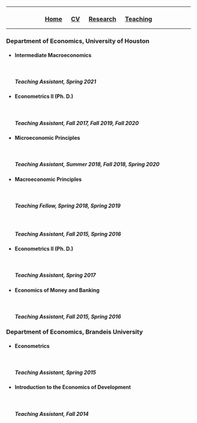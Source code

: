 ___

<h3> 
    <p align="center"> 
        <a href="https://xmgbautista.github.io/">Home</a> &emsp;
        <a href="https://xmgbautista.github.io/cv_xmgbautista.pdf">CV</a> &emsp;
        <a href="https://xmgbautista.github.io/research">Research</a> &emsp;
        <a href="https://xmgbautista.github.io/teaching">Teaching</a> 
    </p>
</h3>

___

### Department of Economics, University of Houston
<ul>
    <li><h4> Intermediate Macroeconomics </h4>
        &emsp; <h5> <em> Teaching Assistant, </em> Spring 2021 </h5> </li>
    <li><h4> Econometrics II (Ph. D.) </h4>
        &emsp; <h5> <em> Teaching Assistant, </em> Fall 2017, Fall 2019, Fall 2020 </h5> </li>
    <li><h4> Microeconomic Principles </h4>
        &emsp; <h5> <em> Teaching Assistant, </em> Summer 2018, Fall 2018, Spring 2020 </h5> </li>
    <li><h4> Macroeconomic Principles </h4>
        &emsp; <h5> <em> Teaching Fellow, </em> Spring 2018, Spring 2019 </h5>
        &emsp; <h5> <em> Teaching Assistant, </em> Fall 2015, Spring 2016 </h5> </li>
    <li><h4> Econometrics II (Ph. D.) </h4>
        &emsp; <h5> <em> Teaching Assistant, </em> Spring 2017 </h5> </li>
    <li><h4> Economics of Money and Banking </h4>
        &emsp; <h5> <em> Teaching Assistant, </em> Fall 2015, Spring 2016 </h5> </li>
</ul>

### Department of Economics, Brandeis University
<ul>
    <li><h4> Econometrics </h4>
        &emsp; <h5> <em> Teaching Assistant, </em> Spring 2015 </h5> </li>
    <li><h4> Introduction to the Economics of Development </h4>
        &emsp; <h5> <em> Teaching Assistant, </em> Fall 2014 </h5> </li>
</ul>
